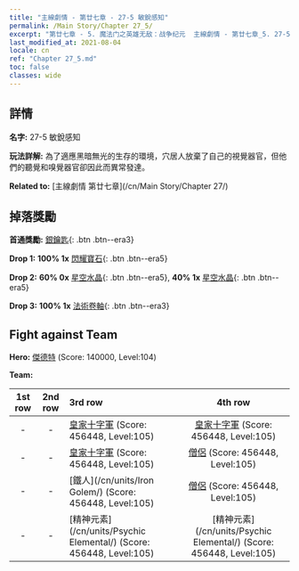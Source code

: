 ```yaml
---
title: "主線劇情 - 第廿七章 - 27-5 敏銳感知"
permalink: /Main Story/Chapter 27_5/
excerpt: "第廿七章 - 5. 魔法门之英雄无敌：战争纪元  主線劇情 - 第廿七章_5. 27-5 敏銳感知"
last_modified_at: 2021-08-04
locale: cn
ref: "Chapter 27_5.md"
toc: false
classes: wide
---
```


## 詳情

 **名字:** 27-5 敏銳感知

 **玩法詳解:** 為了適應黑暗無光的生存的環境，穴居人放棄了自己的視覺器官，但他們的聽覺和嗅覺器官卻因此而異常發達。

 **Related to:** [主線劇情 第廿七章](/cn/Main Story/Chapter 27/)

## 掉落獎勵

 **首通獎勵:** [銀鑰匙](/cn/Items/con_693/){: .btn .btn--era3}

 **Drop 1:** **100% 1x** [閃耀寶石](/cn/Items/mat_100/){: .btn .btn--era5}

 **Drop 2:** **60% 0x** [星空水晶](/cn/Items/mat_94/){: .btn .btn--era5}, **40% 1x** [星空水晶](/cn/Items/mat_94/){: .btn .btn--era5}

 **Drop 3:** **100% 1x** [法術卷軸](/cn/Items/con_694/){: .btn .btn--era3}


## Fight against Team
 **Hero:** [傑德特](/cn/heroes/Jeddite/) (Score: 140000, Level:104)

 **Team:**


  | 1st row | 2nd row | 3rd row | 4th row |
  |:----:|:----:|:----|:----:|
  | - | - | [皇家十字軍](/cn/units/Swordsman/) (Score: 456448, Level:105)  | [皇家十字軍](/cn/units/Swordsman/) (Score: 456448, Level:105)  |
  | - | - | [皇家十字軍](/cn/units/Swordsman/) (Score: 456448, Level:105)  | [僧侶](/cn/units/Monk/) (Score: 456448, Level:105)  |
  | - | - | [鐵人](/cn/units/Iron Golem/) (Score: 456448, Level:105)  | [僧侶](/cn/units/Monk/) (Score: 456448, Level:105)  |
  | - | - | [精神元素](/cn/units/Psychic Elemental/) (Score: 456448, Level:105)  | [精神元素](/cn/units/Psychic Elemental/) (Score: 456448, Level:105)  |


